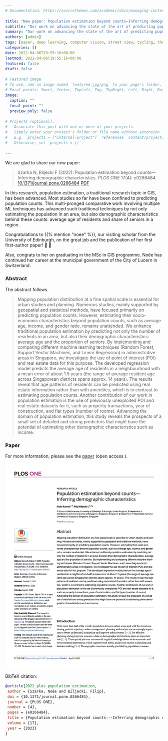 ```yaml
---
# Documentation: https://sourcethemes.com/academic/docs/managing-content/

title: "New paper: Population estimation beyond counts—Inferring demographic characteristics"
subtitle: "Our work on advancing the state of the art of predicting population has been published in PLOS ONE."
summary: "Our work on advancing the state of the art of predicting population has been published in PLOS ONE."
authors: [admin]
tags: [paper, deep learning, computer vision, street view, cycling, thesis, dissertation]
categories: []
date: 2022-04-06T19:55:16+08:00
lastmod: 2022-04-06T19:55:16+08:00
featured: false
draft: false

# Featured image
# To use, add an image named `featured.jpg/png` to your page's folder.
# Focal points: Smart, Center, TopLeft, Top, TopRight, Left, Right, BottomLeft, Bottom, BottomRight.
image:
  caption: ""
  focal_point: ""
  preview_only: false

# Projects (optional).
#   Associate this post with one or more of your projects.
#   Simply enter your project's folder or file name without extension.
#   E.g. `projects = ["internal-project"]` references `content/project/deep-learning/index.md`.
#   Otherwise, set `projects = []`.

---
```


We are glad to share our new paper:

> Szarka N, Biljecki F (2022): Population estimation beyond counts—Inferring demographic characteristics. _PLOS ONE_ 17(4): e0266484. [<i class="ai ai-doi-square ai"></i> 10.1371/journal.pone.0266484](https://doi.org/10.1371/journal.pone.0266484) [<i class="far fa-file-pdf"></i> PDF](/publication/2022-plos-population-estimation/2022-plos-population-estimation.pdf)</i>  <i class="ai ai-open-access-square ai"></i>

In this research, population estimation, a traditional research topic in GIS, has been advanced.
Most studies so far have been confined to predicting population counts.
This multi-pronged comparative work involving multiple ML techniques has advanced such traditional techniques by not only estimating the population in an area, but also demographic characteristics behind these counts: average age of residents and share of seniors in a region.

Congratulations to {{% mention "noee" %}}, our visiting scholar from the University of Edinburgh, on the great job and the publication of her first first-author paper! :raised_hands: :clap:

Also, congrats to her on graduating in the MSc in GIS programme.
Noée has continued her career at the municipal government of the City of Lucern in Switzerland.

### Abstract

The abstract follows.

> Mapping population distribution at a fine spatial scale is essential for urban studies and planning. Numerous studies, mainly supported by geospatial and statistical methods, have focused primarily on predicting population counts. However, estimating their socio-economic characteristics beyond population counts, such as average age, income, and gender ratio, remains unattended. We enhance traditional population estimation by predicting not only the number of residents in an area, but also their demographic characteristics: average age and the proportion of seniors. By implementing and comparing different machine learning techniques (Random Forest, Support Vector Machines, and Linear Regression) in administrative areas in Singapore, we investigate the use of point of interest (POI) and real estate data for this purpose. The developed regression model predicts the average age of residents in a neighbourhood with a mean error of about 1.5 years (the range of average resident age across Singaporean districts spans approx. 14 years). The results reveal that age patterns of residents can be predicted using real estate information rather than with amenities, which is in contrast to estimating population counts. Another contribution of our work in population estimation is the use of previously unexploited POI and real estate datasets for it, such as property transactions, year of construction, and flat types (number of rooms). Advancing the domain of population estimation, this study reveals the prospects of a small set of detailed and strong predictors that might have the potential of estimating other demographic characteristics such as income.

### Paper 

For more information, please see the [paper](/publication/2022-plos-population-estimation/) (open access <i class="ai ai-open-access-square ai"></i>).

[![](page-one.png)](/publication/2022-plos-population-estimation/)

BibTeX citation:
```bibtex
@article{2022_plos_population_estimation,
 author = {Szarka, Noée and Biljecki, Filip},
 doi = {10.1371/journal.pone.0266484},
 journal = {PLOS ONE},
 number = {4},
 pages = {e0266484},
 title = {Population estimation beyond counts---Inferring demographic characteristics},
 volume = {17},
 year = {2022}
}
```


